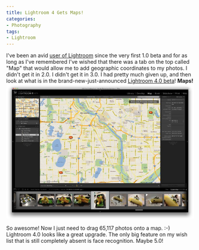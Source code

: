 ```yaml
---
title: Lightroom 4 Gets Maps!
categories:
- Photography
tags:
- Lightroom
---
```


I've been an avid [user of Lightroom](http://thingelstad.com/s/tag/lightroom/img) since the very first 1.0 beta and for as long as I've remembered I've wished that there was a tab on the top called "Map" that would allow me to add geographic coordinates to my photos. I didn't get it in 2.0. I didn't get it in 3.0. I had pretty much given up, and then look at what is in the brand-new-just-announced [Lightroom 4.0 beta](http://blogs.adobe.com/lightroomjournal/2012/01/lr4betanowavailable.html)! **Maps!**
[![](/assets/posts/2012/LR4-Map-View.jpg)](http://thingelstad.com/s/lightroom-4-gets-maps/lr4-map-view/img)

So awesome! Now I just need to drag 65,117 photos onto a map. :-) Lightroom 4.0 looks like a great upgrade. The only big feature on my wish list that is still completely absent is face recognition. Maybe 5.0!
